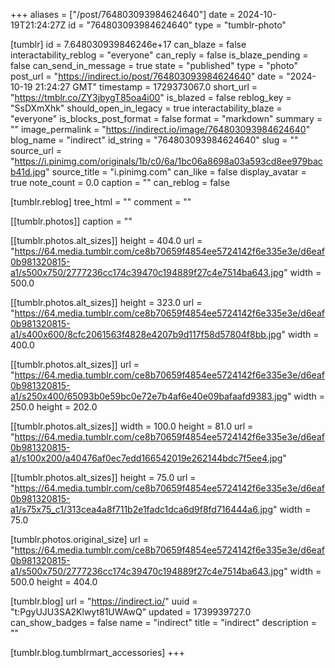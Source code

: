 +++
aliases = ["/post/764803093984624640"]
date = 2024-10-19T21:24:27Z
id = "764803093984624640"
type = "tumblr-photo"

[tumblr]
id = 7.648030939846246e+17
can_blaze = false
interactability_reblog = "everyone"
can_reply = false
is_blaze_pending = false
can_send_in_message = true
state = "published"
type = "photo"
post_url = "https://indirect.io/post/764803093984624640"
date = "2024-10-19 21:24:27 GMT"
timestamp = 1729373067.0
short_url = "https://tmblr.co/ZY3jbygT85oa4i00"
is_blazed = false
reblog_key = "SsDXmXhk"
should_open_in_legacy = true
interactability_blaze = "everyone"
is_blocks_post_format = false
format = "markdown"
summary = ""
image_permalink = "https://indirect.io/image/764803093984624640"
blog_name = "indirect"
id_string = "764803093984624640"
slug = ""
source_url = "https://i.pinimg.com/originals/1b/c0/6a/1bc06a8698a03a593cd8ee979bacb41d.jpg"
source_title = "i.pinimg.com"
can_like = false
display_avatar = true
note_count = 0.0
caption = ""
can_reblog = false

[tumblr.reblog]
tree_html = ""
comment = ""

[[tumblr.photos]]
caption = ""

[[tumblr.photos.alt_sizes]]
height = 404.0
url = "https://64.media.tumblr.com/ce8b70659f4854ee5724142f6e335e3e/d6eaf0b981320815-a1/s500x750/2777236cc174c39470c194889f27c4e7514ba643.jpg"
width = 500.0

[[tumblr.photos.alt_sizes]]
height = 323.0
url = "https://64.media.tumblr.com/ce8b70659f4854ee5724142f6e335e3e/d6eaf0b981320815-a1/s400x600/8cfc2061563f4828e4207b9d117f58d57804f8bb.jpg"
width = 400.0

[[tumblr.photos.alt_sizes]]
url = "https://64.media.tumblr.com/ce8b70659f4854ee5724142f6e335e3e/d6eaf0b981320815-a1/s250x400/65093b0e59bc0e72e7b4af6e40e09bafaafd9383.jpg"
width = 250.0
height = 202.0

[[tumblr.photos.alt_sizes]]
width = 100.0
height = 81.0
url = "https://64.media.tumblr.com/ce8b70659f4854ee5724142f6e335e3e/d6eaf0b981320815-a1/s100x200/a40476af0ec7edd166542019e262144bdc7f5ee4.jpg"

[[tumblr.photos.alt_sizes]]
height = 75.0
url = "https://64.media.tumblr.com/ce8b70659f4854ee5724142f6e335e3e/d6eaf0b981320815-a1/s75x75_c1/313cea4a8f711b2e1fadc1dca6d9f8fd716444a6.jpg"
width = 75.0

[tumblr.photos.original_size]
url = "https://64.media.tumblr.com/ce8b70659f4854ee5724142f6e335e3e/d6eaf0b981320815-a1/s500x750/2777236cc174c39470c194889f27c4e7514ba643.jpg"
width = 500.0
height = 404.0

[tumblr.blog]
url = "https://indirect.io/"
uuid = "t:PgyUJU3SA2Klwyt81UWAwQ"
updated = 1739939727.0
can_show_badges = false
name = "indirect"
title = "indirect"
description = ""

[tumblr.blog.tumblrmart_accessories]
+++

